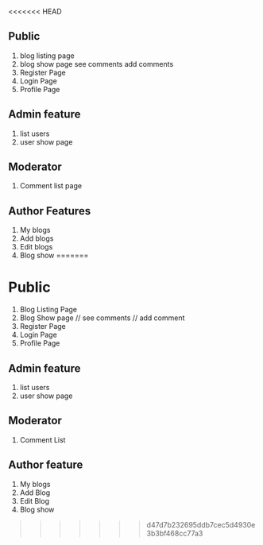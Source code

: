 <<<<<<< HEAD
## Public

1. blog listing page
2. blog show page
   see comments
   add comments
3. Register Page
4. Login Page
5. Profile Page

## Admin feature

1. list users
2. user show page

## Moderator

1. Comment list page

## Author Features

1. My blogs
2. Add blogs
3. Edit blogs
4. Blog show
=======
# Public
1. Blog Listing Page
2. Blog Show page
    // see comments 
    // add comment 
3. Register Page
4. Login Page
5. Profile Page 

## Admin feature 
1. list users
2. user show page

## Moderator 
1. Comment List 

## Author feature
1. My blogs
2. Add Blog
3. Edit Blog
4. Blog show 
>>>>>>> d47d7b232695ddb7cec5d4930e3b3bf468cc77a3
